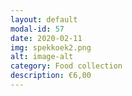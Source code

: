 ```yaml
---
layout: default
modal-id: 57
date: 2020-02-11
img: spekkoek2.png
alt: image-alt
category: Food collection
description: €6,00 
---
```

